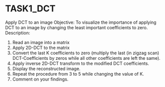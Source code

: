 # TASK1_DCT


Apply DCT to an image
Objective: To visualize the importance of applying DCT to an image by changing the least important coefficients to zero.
Description:
1) Read an image into a matrix
2) Apply 2D-DCT to the matrix
3) Convert the last K coefficients to zero (multiply the last (in zigzag scan) DCT-Coefficients by zeros while all other coefficients are left the same).
4) Apply inverse 2D-DCT transform to the modified DCT coefficients.
5) Display the reconstructed image.
6) Repeat the procedure from 3 to 5 while changing the value of K.
7) Comment on your findings.
